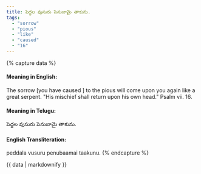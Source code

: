 ```yaml
---
title: పెద్దల వుసురు పెనుబామై తాకును.
tags:
  - "sorrow"
  - "pious"
  - "like"
  - "caused"
  - "16"
---
```


{% capture data %}
#### Meaning in English:
The sorrow [you have caused ] to the pious will come upon you again like a great serpent.
"His mischief shall return upon his own head." Psalm vii. 16.

#### Meaning in Telugu:
పెద్దల వుసురు పెనుబామై తాకును.

#### English Transliteration:
peddala vusuru penubaamai taakunu.
{% endcapture %}

{{ data | markdownify }}

